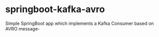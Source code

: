 # springboot-kafka-avro
Simple SpringBoot app which implements a Kafka Consumer based on AVRO message-

